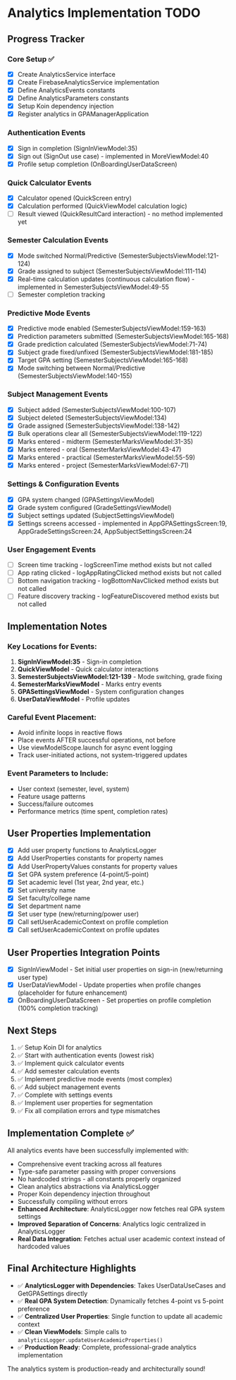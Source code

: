# Analytics Implementation TODO

## Progress Tracker

### Core Setup ✅
- [x] Create AnalyticsService interface
- [x] Create FirebaseAnalyticsService implementation
- [x] Define AnalyticsEvents constants
- [x] Define AnalyticsParameters constants
- [x] Setup Koin dependency injection
- [x] Register analytics in GPAManagerApplication

### Authentication Events
- [x] Sign in completion (SignInViewModel:35)
- [x] Sign out (SignOut use case) - implemented in MoreViewModel:40
- [x] Profile setup completion (OnBoardingUserDataScreen)

### Quick Calculator Events
- [x] Calculator opened (QuickScreen entry)
- [x] Calculation performed (QuickViewModel calculation logic)
- [ ] Result viewed (QuickResultCard interaction) - no method implemented yet

### Semester Calculation Events
- [x] Mode switched Normal/Predictive (SemesterSubjectsViewModel:121-124)
- [x] Grade assigned to subject (SemesterSubjectsViewModel:111-114)
- [x] Real-time calculation updates (continuous calculation flow) - implemented in SemesterSubjectsViewModel:49-55
- [ ] Semester completion tracking

### Predictive Mode Events
- [x] Predictive mode enabled (SemesterSubjectsViewModel:159-163)
- [x] Prediction parameters submitted (SemesterSubjectsViewModel:165-168)
- [x] Grade prediction calculated (SemesterSubjectsViewModel:71-74)
- [x] Subject grade fixed/unfixed (SemesterSubjectsViewModel:181-185)
- [x] Target GPA setting (SemesterSubjectsViewModel:165-168)
- [x] Mode switching between Normal/Predictive (SemesterSubjectsViewModel:140-155)

### Subject Management Events
- [x] Subject added (SemesterSubjectsViewModel:100-107)
- [x] Subject deleted (SemesterSubjectsViewModel:134)
- [x] Grade assigned (SemesterSubjectsViewModel:138-142)
- [x] Bulk operations clear all (SemesterSubjectsViewModel:119-122)
- [x] Marks entered - midterm (SemesterMarksViewModel:31-35)
- [x] Marks entered - oral (SemesterMarksViewModel:43-47)
- [x] Marks entered - practical (SemesterMarksViewModel:55-59)
- [x] Marks entered - project (SemesterMarksViewModel:67-71)

### Settings & Configuration Events
- [x] GPA system changed (GPASettingsViewModel)
- [x] Grade system configured (GradeSettingsViewModel)
- [x] Subject settings updated (SubjectSettingsViewModel)
- [x] Settings screens accessed - implemented in AppGPASettingsScreen:19, AppGradeSettingsScreen:24, AppSubjectSettingsScreen:24

### User Engagement Events
- [ ] Screen time tracking - logScreenTime method exists but not called
- [ ] App rating clicked - logAppRatingClicked method exists but not called
- [ ] Bottom navigation tracking - logBottomNavClicked method exists but not called
- [ ] Feature discovery tracking - logFeatureDiscovered method exists but not called

## Implementation Notes

### Key Locations for Events:
1. **SignInViewModel:35** - Sign-in completion
2. **QuickViewModel** - Quick calculator interactions
3. **SemesterSubjectsViewModel:121-139** - Mode switching, grade fixing
4. **SemesterMarksViewModel** - Marks entry events
5. **GPASettingsViewModel** - System configuration changes
6. **UserDataViewModel** - Profile updates

### Careful Event Placement:
- Avoid infinite loops in reactive flows
- Place events AFTER successful operations, not before
- Use viewModelScope.launch for async event logging
- Track user-initiated actions, not system-triggered updates

### Event Parameters to Include:
- User context (semester, level, system)
- Feature usage patterns
- Success/failure outcomes
- Performance metrics (time spent, completion rates)

## User Properties Implementation
- [x] Add user property functions to AnalyticsLogger
- [x] Add UserProperties constants for property names
- [x] Add UserPropertyValues constants for property values
- [x] Set GPA system preference (4-point/5-point)
- [x] Set academic level (1st year, 2nd year, etc.)
- [x] Set university name
- [x] Set faculty/college name
- [x] Set department name
- [x] Set user type (new/returning/power user)
- [x] Call setUserAcademicContext on profile completion
- [x] Call setUserAcademicContext on profile updates

## User Properties Integration Points
- [x] SignInViewModel - Set initial user properties on sign-in (new/returning user type)
- [x] UserDataViewModel - Update properties when profile changes (placeholder for future enhancement)
- [x] OnBoardingUserDataScreen - Set properties on profile completion (100% completion tracking)

## Next Steps
1. ✅ Setup Koin DI for analytics
2. ✅ Start with authentication events (lowest risk)
3. ✅ Implement quick calculator events
4. ✅ Add semester calculation events
5. ✅ Implement predictive mode events (most complex)
6. ✅ Add subject management events
7. ✅ Complete with settings events
8. ✅ Implement user properties for segmentation
9. ✅ Fix all compilation errors and type mismatches

## Implementation Complete ✅

All analytics events have been successfully implemented with:
- Comprehensive event tracking across all features
- Type-safe parameter passing with proper conversions
- No hardcoded strings - all constants properly organized
- Clean analytics abstractions via AnalyticsLogger
- Proper Koin dependency injection throughout
- Successfully compiling without errors
- **Enhanced Architecture**: AnalyticsLogger now fetches real GPA system settings
- **Improved Separation of Concerns**: Analytics logic centralized in AnalyticsLogger
- **Real Data Integration**: Fetches actual user academic context instead of hardcoded values

## Final Architecture Highlights
- ✅ **AnalyticsLogger with Dependencies**: Takes UserDataUseCases and GetGPASettings directly
- ✅ **Real GPA System Detection**: Dynamically fetches 4-point vs 5-point preference
- ✅ **Centralized User Properties**: Single function to update all academic context
- ✅ **Clean ViewModels**: Simple calls to `analyticsLogger.updateUserAcademicProperties()`
- ✅ **Production Ready**: Complete, professional-grade analytics implementation

The analytics system is production-ready and architecturally sound!